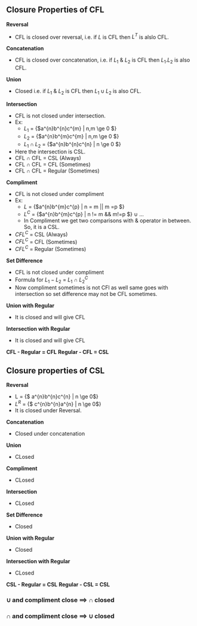 ## Closure Properties of CFL

**Reversal**
- CFL is closed over reversal, i.e. if $L$ is CFL then $L^{T}$ is alslo CFL.

**Concatenation**
- CFL is closed over concatenation, i.e. if $L_{1}$ & $L_{2}$ is CFL then $L_{1}.L_{2}$ is also CFL.

**Union**
- Closed i.e.  if $L_{1}$ & $L_{2}$ is CFL then $L_{1} \cup L_{2}$ is also CFL.

**Intersection**
- CFL is not closed under intersection.
- Ex: 
    - $L_{1}$ = {$a^{n}b^{n}c^{m} | n,m \ge 0 $}
    - $L_{2}$ = {$a^{n}b^{m}c^{m} | n,m \ge 0 $}
    - $L_{1} \cap L_{2}$ = {$a^{n}b^{n}c^{n} | n \ge 0 $}
- Here the intersection is CSL.
- CFL $\cap$ CFL = CSL (Always)
- CFL $\cap$ CFL = CFL (Sometimes)
- CFL $\cap$ CFL = Regular (Sometimes)

**Compliment**
- CFL is not closed under compliment
- Ex:
    - $L$ = {$a^{n}b^{m}c^{p} | n = m || m =p $}
    - $L^{C}$ = {$a^{n}b^{m}c^{p} | n != m \&\& m!=p $} $\cup$ ...
    - In Compliment we get two comparisons with & operator in between. So, it is a CSL.
- $CFL^{C}$ = CSL (Always)
- $CFL^{C}$ = CFL (Sometimes)
- $CFL^{C}$ = Regular (Sometimes)

**Set Difference**
- CFL is not closed under compliment
- Formula for $L_{1} - L_{2}$ = $L_{1}$ $\cap$ $L_{2}^{C}$
- Now compliment sometimes is not CFl as well same goes with intersection so set difference may not be CFL sometimes.

**Union with Regular**
- It is closed and will give CFL

**Intersection with Regular**
- It is closed and will give CFL

**CFL - Regular = CFL**
**Regular - CFL = CSL**

## Closure properties of CSL

**Reversal**
- L = {$ a^{n}b^{n}c^{n} | n \ge 0$}
- $L^{R}$ = {$ c^{n}b^{n}a^{n} | n \ge 0$}
- It is closed under Reversal.

**Concatenation**
- Closed under concatenation

**Union**
- CLosed

**Compliment**
- CLosed

**Intersection**
- CLosed

**Set Difference**
- Closed

**Union with Regular**
- Closed

**Intersection with Regular**
- CLosed

**CSL - Regular = CSL**
**Regular - CSL = CSL**

### $\cup$ and compliment close ==> $\cap$ closed
### $\cap$ and compliment close ==> $\cup$ closed
